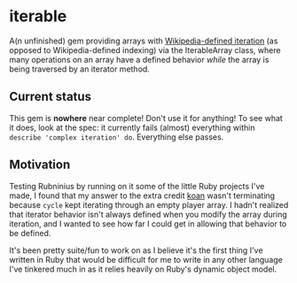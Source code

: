 iterable
========

A(n unfinished) gem providing arrays with [Wikipedia-defined iteration](http://en.wikipedia.org/wiki/Iterator#Contrasting_with_indexing) (as opposed to Wikipedia-defined indexing) via the IterableArray class, where many operations on an array have a defined behavior _while_ the array is being traversed by an iterator method.

Current status
--------------

This gem is **nowhere** near complete! Don't use it for anything! To see what it does, look at the spec: it currently fails (almost) everything within `describe 'complex iteration' do`. Everything else passes.

Motivation
----------

Testing Rubninius by running on it some of the little Ruby projects I've made, I found that my answer to the extra credit [koan](http://rubykoans.com) wasn't terminating because `cycle` kept iterating through an empty player array. I hadn't realized that iterator behavior isn't always defined when you modify the array during iteration, and I wanted to see how far I could get in allowing that behavior to be defined.

It's been pretty suite/fun to work on as I believe it's the first thing I've written in Ruby that would be difficult for me to write in any other language I've tinkered much in as it relies heavily on Ruby's dynamic object model.

